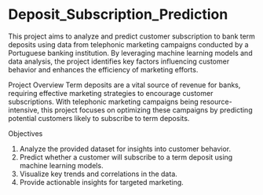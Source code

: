 # Deposit_Subscription_Prediction
This project aims to analyze and predict customer subscription to bank term deposits using data from telephonic marketing campaigns conducted by a Portuguese banking institution. By leveraging machine learning models and data analysis, the project identifies key factors influencing customer behavior and enhances the efficiency of marketing efforts.

Project Overview
Term deposits are a vital source of revenue for banks, requiring effective marketing strategies to encourage customer subscriptions. With telephonic marketing campaigns being resource-intensive, this project focuses on optimizing these campaigns by predicting potential customers likely to subscribe to term deposits.

Objectives
  1. Analyze the provided dataset for insights into customer behavior.
  2. Predict whether a customer will subscribe to a term deposit using machine learning models.
  3. Visualize key trends and correlations in the data.
  4. Provide actionable insights for targeted marketing.
